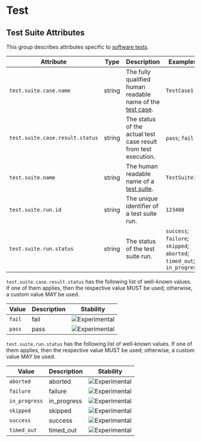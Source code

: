 <!--- Hugo front matter used to generate the website version of this page:
--->

<!-- NOTE: THIS FILE IS AUTOGENERATED. DO NOT EDIT BY HAND. -->
<!-- see templates/registry/markdown/attribute_namespace.md.j2 -->

# Test

## Test Suite Attributes

This group describes attributes specific to [software tests](https://en.wikipedia.org/wiki/Software_testing).

| Attribute                       | Type   | Description                                                                                          | Examples                                                               | Stability                                                        |
| ------------------------------- | ------ | ---------------------------------------------------------------------------------------------------- | ---------------------------------------------------------------------- | ---------------------------------------------------------------- |
| `test.suite.case.name`          | string | The fully qualified human readable name of the [test case](https://en.wikipedia.org/wiki/Test_case). | `TestCase1`                                                            | ![Experimental](https://img.shields.io/badge/-experimental-blue) |
| `test.suite.case.result.status` | string | The status of the actual test case result from test execution.                                       | `pass`; `fail`                                                         | ![Experimental](https://img.shields.io/badge/-experimental-blue) |
| `test.suite.name`               | string | The human readable name of a [test suite](https://en.wikipedia.org/wiki/Test_suite).                 | `TestSuite1`                                                           | ![Experimental](https://img.shields.io/badge/-experimental-blue) |
| `test.suite.run.id`             | string | The unique identifier of a test suite run.                                                           | `123408`                                                               | ![Experimental](https://img.shields.io/badge/-experimental-blue) |
| `test.suite.run.status`         | string | The status of the test suite run.                                                                    | `success`; `failure`; `skipped`; `aborted`; `timed_out`; `in_progress` | ![Experimental](https://img.shields.io/badge/-experimental-blue) |

`test.suite.case.result.status` has the following list of well-known values. If one of them applies, then the respective value MUST be used; otherwise, a custom value MAY be used.

| Value  | Description | Stability                                                        |
| ------ | ----------- | ---------------------------------------------------------------- |
| `fail` | fail        | ![Experimental](https://img.shields.io/badge/-experimental-blue) |
| `pass` | pass        | ![Experimental](https://img.shields.io/badge/-experimental-blue) |

`test.suite.run.status` has the following list of well-known values. If one of them applies, then the respective value MUST be used; otherwise, a custom value MAY be used.

| Value         | Description | Stability                                                        |
| ------------- | ----------- | ---------------------------------------------------------------- |
| `aborted`     | aborted     | ![Experimental](https://img.shields.io/badge/-experimental-blue) |
| `failure`     | failure     | ![Experimental](https://img.shields.io/badge/-experimental-blue) |
| `in_progress` | in_progress | ![Experimental](https://img.shields.io/badge/-experimental-blue) |
| `skipped`     | skipped     | ![Experimental](https://img.shields.io/badge/-experimental-blue) |
| `success`     | success     | ![Experimental](https://img.shields.io/badge/-experimental-blue) |
| `timed_out`   | timed_out   | ![Experimental](https://img.shields.io/badge/-experimental-blue) |
